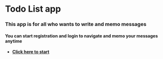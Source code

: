 # Todo List app
### This app is for all who wants to write and memo messages
#### You can start registration and login to navigate and memo your messages anytime
- __[Click here to start](https://my-todos-rho.vercel.app/)__
